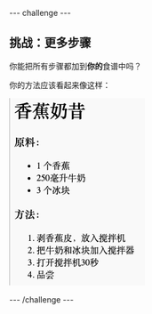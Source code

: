 --- challenge ---

## 挑战：更多步骤

你能把所有步骤都加到**你的**食谱中吗？

你的方法应该看起来像这样：

![screenshot](images/recipe-more-method.png)

--- /challenge ---